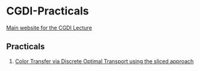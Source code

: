 # CGDI-Practicals

[Main website for the CGDI Lecture](https://perso.liris.cnrs.fr/vincent.nivoliers/cgdi/)

## Practicals

1. [Color Transfer via Discrete Optimal Transport using the sliced approach](https://codimd.math.cnrs.fr/s/2eRBqV9zl)
